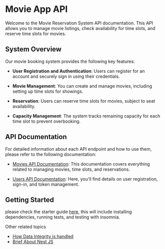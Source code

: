 # Movie App API

Welcome to the Movie Reservation System API documentation. This API allows you to manage movie listings, check availability for time slots, and reserve time slots for movies.

## System Overview

Our movie booking system provides the following key features:

- **User Registration and Authentication**: Users can register for an account and securely sign in using their credentials.

- **Movie Management**: You can create and manage movies, including setting up time slots for showings.

- **Reservation**: Users can reserve time slots for movies, subject to seat availability.

- **Capacity Management**: The system tracks remaining capacity for each time slot to prevent overbooking.

## API Documentation

For detailed information about each API endpoint and how to use them, please refer to the following documentation:

- [Movies API Documentation](/docs/MOVIES.MD): This documentation covers everything related to managing movies, time slots, and reservations.

- [Users API Documentation](/docs/USERS.MD): Here, you'll find details on user registration, sign-in, and token management.

## Getting Started

please check the starter guide [here](/docs/GETTING_STARTED.MD), this will include installing dependencies, running tests, and testing with insomnia.

Other related topics

- [How Data Integrity is handled](/docs/DATA_INTEGRITY.MD.MD)
- [Brief About Nest JS](/docs/NESTJS.MD)
